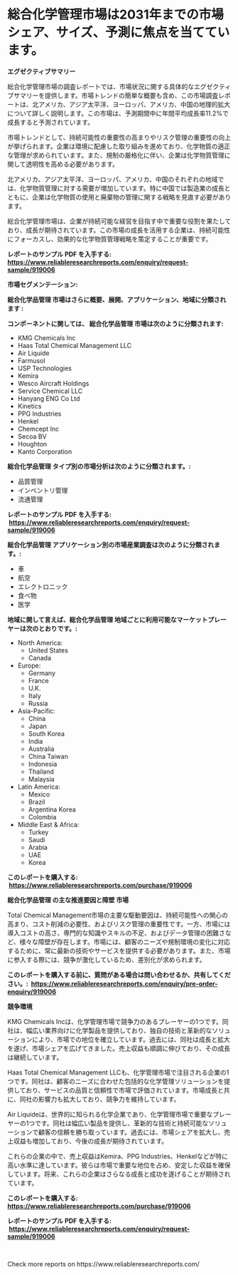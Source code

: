 <p><h1>総合化学管理市場は2031年までの市場シェア、サイズ、予測に焦点を当てています。</h1></p><p><strong>エグゼクティブサマリー</strong></p>
<p><p>総合化学管理市場の調査レポートでは、市場状況に関する具体的なエグゼクティブサマリーを提供します。市場トレンドの簡単な概要も含め、この市場調査レポートは、北アメリカ、アジア太平洋、ヨーロッパ、アメリカ、中国の地理的拡大について詳しく説明します。この市場は、予測期間中に年間平均成長率11.2%で成長すると予測されています。</p><p>市場トレンドとして、持続可能性の重要性の高まりやリスク管理の重要性の向上が挙げられます。企業は環境に配慮した取り組みを進めており、化学物質の適正な管理が求められています。また、規制の厳格化に伴い、企業は化学物質管理に関して透明性を高める必要があります。</p><p>北アメリカ、アジア太平洋、ヨーロッパ、アメリカ、中国のそれぞれの地域では、化学物質管理に対する需要が増加しています。特に中国では製造業の成長とともに、企業は化学物質の使用と廃棄物の管理に関する戦略を見直す必要があります。</p><p>総合化学管理市場は、企業が持続可能な経営を目指す中で重要な役割を果たしており、成長が期待されています。この市場の成長を活用する企業は、持続可能性にフォーカスし、効果的な化学物質管理戦略を策定することが重要です。</p></p>
<p><strong>レポートのサンプル PDF を入手する: <a href="https://www.reliableresearchreports.com/enquiry/request-sample/919006">https://www.reliableresearchreports.com/enquiry/request-sample/919006</a></strong></p>
<p><strong>市場セグメンテーション:</strong></p>
<p><strong> 総合化学品管理 市場はさらに概要、展開、アプリケーション、地域に分類されます :</strong></p>
<p><strong>コンポーネントに関しては、 総合化学品管理 市場は次のように分類されます: &nbsp;</strong></p>
<p><ul><li>KMG Chemicals Inc</li><li>Haas Total Chemical Management LLC</li><li>Air Liquide</li><li>Farmusol</li><li>USP Technologies</li><li>Kemira</li><li>Wesco Aircraft Holdings</li><li>Service Chemical LLC</li><li>Hanyang ENG Co Ltd</li><li>Kinetics</li><li>PPG Industries</li><li>Henkel</li><li>Chemcept Inc</li><li>Secoa BV</li><li>Houghton</li><li>Kanto Corporation</li></ul></p>
<p><strong> 総合化学品管理 タイプ別の市場分析は次のように分類されます。:</strong></p>
<p><ul><li>品質管理</li><li>インベントリ管理</li><li>流通管理</li></ul></p>
<p><strong>レポートのサンプル PDF を入手する: &nbsp;<a href="https://www.reliableresearchreports.com/enquiry/request-sample/919006">https://www.reliableresearchreports.com/enquiry/request-sample/919006</a></strong></p>
<p><strong> 総合化学品管理 アプリケーション別の市場産業調査は次のように分類されます。:</strong></p>
<p><ul><li>車</li><li>航空</li><li>エレクトロニック</li><li>食べ物</li><li>医学</li></ul></p>
<p><strong>地域に関して言えば、総合化学品管理 地域ごとに利用可能なマーケットプレーヤーは次のとおりです。:</strong></p>
<p><ul>
    <li>
        North America:
        <ul>
            <li>United States</li>
            <li>Canada</li>
        </ul>
    </li>
    <li>
        Europe:
        <ul>
            <li>Germany</li>
            <li>France</li>
            <li>U.K.</li>
            <li>Italy</li>
            <li>Russia</li>
        </ul>
    </li>
    <li>
        Asia-Pacific:
        <ul>
            <li>China</li>
            <li>Japan</li>
            <li>South Korea</li>
            <li>India</li>
            <li>Australia</li>
            <li>China Taiwan</li>
            <li>Indonesia</li>
            <li>Thailand</li>
            <li>Malaysia</li>
        </ul>
    </li>
    <li>
        Latin America:
        <ul>
            <li>Mexico</li>
            <li>Brazil</li>
            <li>Argentina Korea</li>
            <li>Colombia</li>
        </ul>
    </li>
    <li>
        Middle East & Africa:
        <ul>
            <li>Turkey</li>
            <li>Saudi</li>
            <li>Arabia</li>
            <li>UAE</li>
            <li>Korea</li>
        </ul>
    </li>
    </ul></p>
<p><strong>このレポートを購入する: &nbsp;<a href="https://www.reliableresearchreports.com/purchase/919006">https://www.reliableresearchreports.com/purchase/919006</a></strong></p>
<p><strong>総合化学品管理 の主な推進要因と障壁 市場</strong></p>
<p><p>Total Chemical Management市場の主要な駆動要因は、持続可能性への関心の高まり、コスト削減の必要性、およびリスク管理の重要性です。一方、市場には導入コストの高さ、専門的な知識やスキルの不足、およびデータ管理の困難さなど、様々な障壁が存在します。市場には、顧客のニーズや規制環境の変化に対応するために、常に最新の技術やサービスを提供する必要があります。また、市場に参入する際には、競争が激化しているため、差別化が求められます。</p></p>
<p><strong>このレポートを購入する前に、質問がある場合は問い合わせるか、共有してください。:&nbsp; <a href="https://www.reliableresearchreports.com/enquiry/pre-order-enquiry/919006">https://www.reliableresearchreports.com/enquiry/pre-order-enquiry/919006</a></strong></p>
<p><strong>競争環境</strong></p>
<p><p>KMG Chemicals Incは、化学管理市場で競争力のあるプレーヤーの1つです。同社は、幅広い業界向けに化学製品を提供しており、独自の技術と革新的なソリューションにより、市場での地位を確立しています。過去には、同社は成長と拡大を遂げ、市場シェアを広げてきました。売上収益も順調に伸びており、その成長は継続しています。</p><p>Haas Total Chemical Management LLCも、化学管理市場で注目される企業の1つです。同社は、顧客のニーズに合わせた包括的な化学管理ソリューションを提供しており、サービスの品質と信頼性で市場で評価されています。市場成長と共に、同社の影響力も拡大しており、競争力を維持しています。</p><p>Air Liquideは、世界的に知られる化学企業であり、化学管理市場で重要なプレーヤーの1つです。同社は幅広い製品を提供し、革新的な技術と持続可能なソリューションで顧客の信頼を勝ち取っています。過去には、市場シェアを拡大し、売上収益も増加しており、今後の成長が期待されています。</p><p>これらの企業の中で、売上収益はKemira、PPG Industries、Henkelなどが特に高い水準に達しています。彼らは市場で重要な地位を占め、安定した収益を確保しています。将来、これらの企業はさらなる成長と成功を遂げることが期待されています。</p></p>
<p><strong>このレポートを購入する: &nbsp; <a href="https://www.reliableresearchreports.com/purchase/919006">https://www.reliableresearchreports.com/purchase/919006</a></strong></p>
<p><strong>レポートのサンプル PDF を入手する: &nbsp;<a href="https://www.reliableresearchreports.com/enquiry/request-sample/919006">https://www.reliableresearchreports.com/enquiry/request-sample/919006</a></strong><strong></strong></p>
<p>&nbsp;</p>
<p>Check more reports on https://www.reliableresearchreports.com/</p>